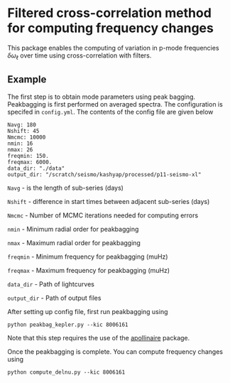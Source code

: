 # Filtered cross-correlation method for computing frequency changes

This package enables the computing of variation in p-mode frequencies $\delta\omega_\ell$ over time using cross-correlation with filters. 

## Example

The first step is to obtain mode parameters using peak bagging. Peakbagging is first performed on averaged spectra. The configuration is specifed in `config.yml`. The contents of the config file are given below

```
Navg: 180
Nshift: 45
Nmcmc: 10000
nmin: 16
nmax: 26
freqmin: 150.
freqmax: 6000.
data_dir: "./data"
output_dir: "/scratch/seismo/kashyap/processed/p11-seismo-xl"
```
`Navg` - is the length of sub-series (days)

`Nshift` - difference in start times between adjacent sub-series (days)

`Nmcmc` - Number of MCMC iterations needed for computing errors

`nmin` - Minimum radial order for peakbagging

`nmax` - Maximum radial order for peakbagging

`freqmin` - Minimum frequency for peakbagging (muHz)

`freqmax` - Maximum frequency for peakbagging (muHz)

`data_dir` - Path of lightcurves

`output_dir` - Path of output files

After setting up config file, first run peakbagging using 
```
python peakbag_kepler.py --kic 8006161
```
Note that this step requires the use of the [apollinaire](https://gitlab.com/sybreton/apollinaire) package.

Once the peakbagging is complete. You can compute frequency changes using
```
python compute_delnu.py --kic 8006161
```


